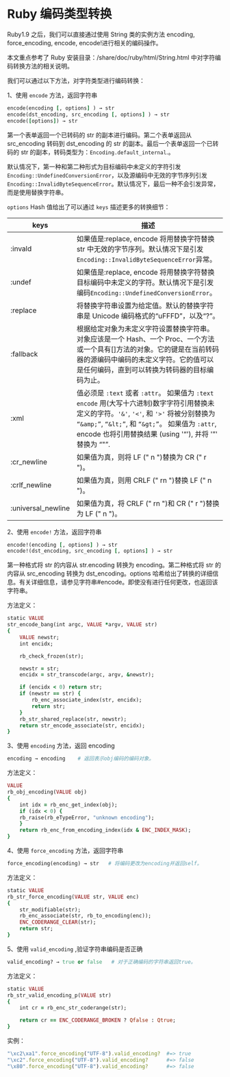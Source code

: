 # Ruby 编码类型转换

Ruby1.9 之后，我们可以直接通过使用 String 类的实例方法 encoding, force_encoding, encode, encode!进行相关的编码操作。

本文重点参考了 Ruby 安装目录：/share/doc/ruby/html/String.html 中对字符编码转换方法的相关说明。

我们可以通过以下方法，对字符类型进行编码转换：

1、使用 `encode` 方法，返回字符串

```rb
encode(encoding [, options] ) → str
encode(dst_encoding, src_encoding [, options] ) → str
encode([options]) → str
```

第一个表单返回一个已转码的 str 的副本进行编码。第二个表单返回从 src_encoding 转码到 dst_encoding 的 str 的副本。最后一个表单返回一个已转码的 str 的副本，转码类型为：`Encoding.default_internal`.。

默认情况下，第一种和第二种形式为目标编码中未定义的字符引发`Encoding::UndefinedConversionError`，以及源编码中无效的字节序列引发`Encoding::InvalidByteSequenceError`。默认情况下，最后一种不会引发异常，而是使用替换字符串。

`options` Hash 值给出了可以通过 `keys` 描述更多的转换细节：

| keys               | 描述                                                                                                                                                                                                                                                              |
| ------------------ | ----------------------------------------------------------------------------------------------------------------------------------------------------------------------------------------------------------------------------------------------------------------- |
| :invald            | 如果值是:replace, encode 将用替换字符替换 str 中无效的字节序列。默认情况下是引发`Encoding::InvalidByteSequenceError`异常。                                                                                                                                        |
| :undef             | 如果值是:replace, encode 将用替换字符替换目标编码中未定义的字符。默认情况下是引发编码`Encoding::UndefinedConversionError`。                                                                                                                                       |
| :replace           | 将替换字符串设置为给定值。默认的替换字符串是 Unicode 编码格式的“uFFFD”，以及“?”。                                                                                                                                                                                 |
| :fallback          | 根据给定对象为未定义字符设置替换字符串。对象应该是一个 Hash、一个 Proc、一个方法或一个具有[]方法的对象。它的键是在当前转码器的源编码中编码的未定义字符。它的值可以是任何编码，直到可以转换为转码器的目标编码为止。                                                |
| :xml               | 值必须是 `:text` 或者 `:attr`。 如果值为 `:text` `encode` 用(大写十六进制)数字字符引用替换未定义的字符。`'&'`, `'<'`, 和 `'>'` 将被分别替换为 `“&amp;”`, `“&lt;”`, 和 `“&gt;”`。 如果值为 `:attr`, encode 也将引用替换结果 (using '“'), 并将 '”' 替换为 “&quot;”. |
| :cr_newline        | 如果值为真，则将 LF (" n ")替换为 CR (" r ")。                                                                                                                                                                                                                    |
| :crlf_newline      | 如果值为真，则用 CRLF (" rn ")替换 LF (" n ")。                                                                                                                                                                                                                   |
| :universal_newline | 如果值为真，将 CRLF (" rn ")和 CR (" r ")替换为 LF (" n ")。                                                                                                                                                                                                      |

2、使用 `encode!` 方法，返回字符串

```rb
encode!(encoding [, options] ) → str
encode!(dst_encoding, src_encoding [, options] ) → str
```

第一种格式将 str 的内容从 str.encoding 转换为 encoding。第二种格式将 str 的内容从 src_encoding 转换为 dst_encoding。options 哈希给出了转换的详细信息。有关详细信息，请参见字符串#encode。即使没有进行任何更改，也返回该字符串。

方法定义：

```rb
static VALUE
str_encode_bang(int argc, VALUE *argv, VALUE str)
{
    VALUE newstr;
    int encidx;

    rb_check_frozen(str);

    newstr = str;
    encidx = str_transcode(argc, argv, &newstr);

    if (encidx < 0) return str;
    if (newstr == str) {
        rb_enc_associate_index(str, encidx);
        return str;
    }
    rb_str_shared_replace(str, newstr);
    return str_encode_associate(str, encidx);
}
```

3、使用 `encoding` 方法，返回 encoding

```rb
encoding → encoding    # 返回表示obj编码的编码对象。
```

方法定义：

```rb
VALUE
rb_obj_encoding(VALUE obj)
{
    int idx = rb_enc_get_index(obj);
    if (idx < 0) {
	rb_raise(rb_eTypeError, "unknown encoding");
    }
    return rb_enc_from_encoding_index(idx & ENC_INDEX_MASK);
}
```

4、使用 `force_encoding` 方法，返回字符串

```rb
force_encoding(encoding) → str   # 将编码更改为encoding并返回self。
```

方法定义：

```rb
static VALUE
rb_str_force_encoding(VALUE str, VALUE enc)
{
    str_modifiable(str);
    rb_enc_associate(str, rb_to_encoding(enc));
    ENC_CODERANGE_CLEAR(str);
    return str;
}
```

5、使用 `valid_encoding` ,验证字符串编码是否正确

```rb
valid_encoding? → true or false   # 对于正确编码的字符串返回true。
```

方法定义：

```rb
static VALUE
rb_str_valid_encoding_p(VALUE str)
{
    int cr = rb_enc_str_coderange(str);

    return cr == ENC_CODERANGE_BROKEN ? Qfalse : Qtrue;
}
```

实例：

```rb
"\xc2\xa1".force_encoding("UTF-8").valid_encoding?  #=> true
"\xc2".force_encoding("UTF-8").valid_encoding?      #=> false
"\x80".force_encoding("UTF-8").valid_encoding?      #=> false
```
